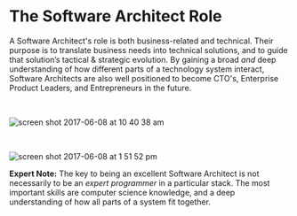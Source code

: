 # The Software Architect Role

A Software Architect's role is both business-related and technical. Their purpose is to translate business needs into technical solutions, and to guide that solution’s tactical & strategic evolution. By gaining a broad _and_ deep understanding of how different parts of a technology system interact, Software Architects are also well positioned to become CTO's, Enterprise Product Leaders, and Entrepreneurs in the future. 

<br>

![screen shot 2017-06-08 at 10 40 38 am](https://user-images.githubusercontent.com/5239538/26942857-99c0bf3c-4c51-11e7-92ba-a310e84da22b.png)



<br>

![screen shot 2017-06-08 at 1 51 52 pm](https://user-images.githubusercontent.com/5239538/26942909-c707308e-4c51-11e7-865d-680bb6998fba.png)


**Expert Note:**
The key to being an excellent Software Architect is not necessarily to be an _expert programmer_ in a particular stack. The most important skills are computer science knowledge, and a deep understanding of how all parts of a system fit together.

